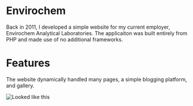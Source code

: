 # Envirochem
Back in 2011, I developed a simple website for my current employer, Envirochem Analytical Laboratories. The applicaiton was built entirely from PHP and made use of no additional frameworks.

# Features
The website dynamically handled many pages, a simple blogging platform, and gallery.

![Looked like this](https://i.imgur.com/fmZ6q.png)

